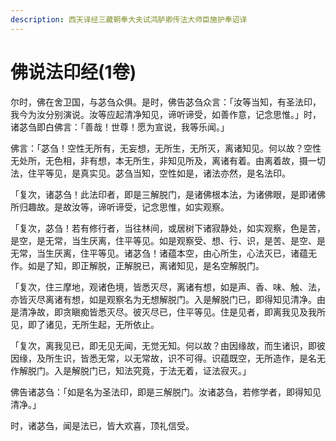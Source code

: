 ```yaml
---
description: 西天译经三藏朝奉大夫试鸿胪卿传法大师臣施护奉诏译
---
```


# 佛说法印经(1卷)

尔时，佛在舍卫国，与苾刍众俱。是时，佛告苾刍众言：「汝等当知，有圣法印，我今为汝分别演说。汝等应起清净知见，谛听谛受，如善作意，记念思惟。」时，诸苾刍即白佛言：「善哉！世尊！愿为宣说，我等乐闻。」

佛言：「苾刍！空性无所有，无妄想，无所生，无所灭，离诸知见。何以故？空性无处所，无色相，非有想，本无所生，非知见所及，离诸有着。由离着故，摄一切法，住平等见，是真实见。苾刍当知，空性如是，诸法亦然，是名法印。

「复次，诸苾刍！此法印者，即是三解脱门，是诸佛根本法，为诸佛眼，是即诸佛所归趣故。是故汝等，谛听谛受，记念思惟，如实观察。

「复次，苾刍！若有修行者，当往林间，或居树下诸寂静处，如实观察，色是苦，是空，是无常，当生厌离，住平等见。如是观察受、想、行、识，是苦、是空、是无常，当生厌离，住平等见。诸苾刍！诸蕴本空，由心所生，心法灭已，诸蕴无作。如是了知，即正解脱，正解脱已，离诸知见，是名空解脱门。

「复次，住三摩地，观诸色境，皆悉灭尽，离诸有想，如是声、香、味、触、法，亦皆灭尽离诸有想，如是观察名为无想解脱门。入是解脱门已，即得知见清净。由是清净故，即贪瞋痴皆悉灭尽。彼灭尽已，住平等见。住是见者，即离我见及我所见，即了诸见，无所生起，无所依止。

「复次，离我见已，即无见无闻，无觉无知。何以故？由因缘故，而生诸识，即彼因缘，及所生识，皆悉无常，以无常故，识不可得。识蕴既空，无所造作，是名无作解脱门。入是解脱门已，知法究竟，于法无着，证法寂灭。」

佛告诸苾刍：「如是名为圣法印，即是三解脱门。汝诸苾刍，若修学者，即得知见清净。」

时，诸苾刍，闻是法已，皆大欢喜，顶礼信受。
